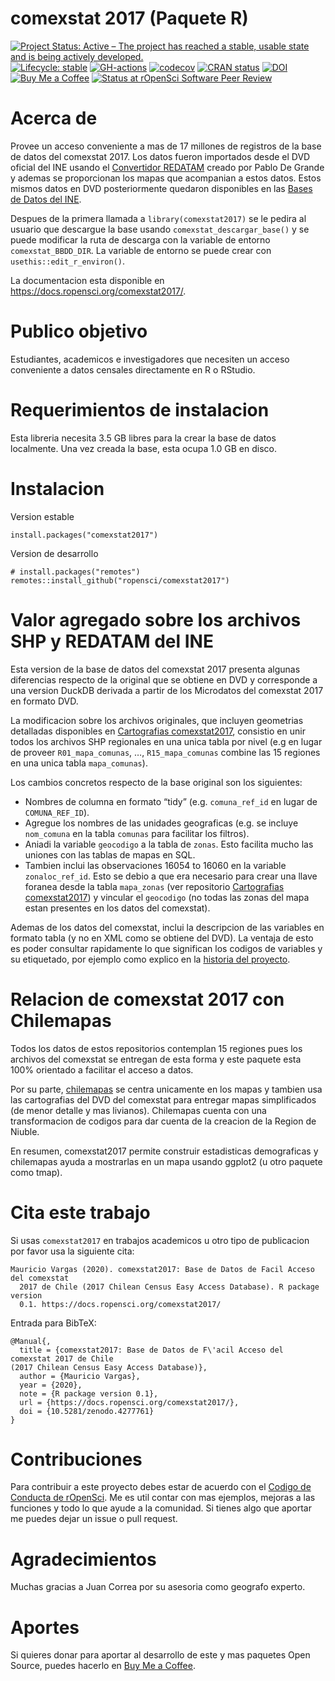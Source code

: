 
<!-- README.md is generated from README.Rmd. Please edit that file -->

# comexstat 2017 (Paquete R)

<!-- badges: start -->

[![Project Status: Active – The project has reached a stable, usable
state and is being actively
developed.](https://lifecycle.r-lib.org/articles/figures/lifecycle-stable.svg)](https://lifecycle.r-lib.org/articles/stages.html#stable-1)
[![Lifecycle:
stable](https://img.shields.io/badge/lifecycle-maturing-blue.svg)](https://www.tidyverse.org/lifecycle/#stable)
[![GH-actions](https://github.com/ropensci/comexstat2017/workflows/R-CMD-check/badge.svg)](https://github.com/ropensci/comexstat2017/actions)
[![codecov](https://codecov.io/gh/ropensci/comexstat2017/branch/main/graph/badge.svg?token=XI59cmGd15)](https://codecov.io/gh/ropensci/comexstat2017)
[![CRAN
status](https://www.r-pkg.org/badges/version/comexstat2017)](https://CRAN.R-project.org/package=comexstat2017)
[![DOI](https://zenodo.org/badge/DOI/10.5281/zenodo.4277761.svg)](https://doi.org/10.5281/zenodo.4277761)
[![Buy Me a
Coffee](https://img.shields.io/badge/buymeacoffee-pacha-yellow)](https://www.buymeacoffee.com/pacha?via=github)
[![Status at rOpenSci Software Peer
Review](https://badges.ropensci.org/414_status.svg)](https://github.com/ropensci/software-review/issues/414)
<!-- badges: end -->

# Acerca de

Provee un acceso conveniente a mas de 17 millones de registros de la
base de datos del comexstat 2017. Los datos fueron importados desde el DVD
oficial del INE usando el [Convertidor
REDATAM](https://github.com/discontinuos/redatam-converter/) creado por
Pablo De Grande y ademas se proporcionan los mapas que acompanian a
estos datos. Estos mismos datos en DVD posteriormente quedaron
disponibles en las [Bases de Datos del
INE](https://www.ine.cl/estadisticas/sociales/comexstats-de-poblacion-y-vivienda/poblacion-y-vivienda).

Despues de la primera llamada a `library(comexstat2017)` se le pedira al
usuario que descargue la base usando `comexstat_descargar_base()` y se puede
modificar la ruta de descarga con la variable de entorno
`comexstat_BBDD_DIR`. La variable de entorno se puede crear con
`usethis::edit_r_environ()`.

La documentacion esta disponible en
<https://docs.ropensci.org/comexstat2017/>.

# Publico objetivo

Estudiantes, academicos e investigadores que necesiten un acceso
conveniente a datos censales directamente en R o RStudio.

# Requerimientos de instalacion

Esta libreria necesita 3.5 GB libres para la crear la base de datos
localmente. Una vez creada la base, esta ocupa 1.0 GB en disco.

# Instalacion

Version estable

    install.packages("comexstat2017")

Version de desarrollo

    # install.packages("remotes")
    remotes::install_github("ropensci/comexstat2017")

# Valor agregado sobre los archivos SHP y REDATAM del INE

Esta version de la base de datos del comexstat 2017 presenta algunas
diferencias respecto de la original que se obtiene en DVD y corresponde
a una version DuckDB derivada a partir de los Microdatos del comexstat 2017
en formato DVD.

La modificacion sobre los archivos originales, que incluyen geometrias
detalladas disponibles en [Cartografias
comexstat2017](https://github.com/ropensci/comexstat2017-cartografias),
consistio en unir todos los archivos SHP regionales en una unica tabla
por nivel (e.g en lugar de proveer `R01_mapa_comunas`, …,
`R15_mapa_comunas` combine las 15 regiones en una unica tabla
`mapa_comunas`).

Los cambios concretos respecto de la base original son los siguientes:

-   Nombres de columna en formato “tidy” (e.g. `comuna_ref_id` en lugar
    de `COMUNA_REF_ID`).
-   Agregue los nombres de las unidades geograficas (e.g. se incluye
    `nom_comuna` en la tabla `comunas` para facilitar los filtros).
-   Aniadi la variable `geocodigo` a la tabla de `zonas`. Esto facilita
    mucho las uniones con las tablas de mapas en SQL.
-   Tambien inclui las observaciones 16054 to 16060 en la variable
    `zonaloc_ref_id`. Esto se debio a que era necesario para crear una
    llave foranea desde la tabla `mapa_zonas` (ver repositorio
    [Cartografias
    comexstat2017](https://github.com/ropensci/comexstat2017-cartografias)) y
    vincular el `geocodigo` (no todas las zonas del mapa estan presentes
    en los datos del comexstat).

Ademas de los datos del comexstat, inclui la descripcion de las variables en
formato tabla (y no en XML como se obtiene del DVD). La ventaja de esto
es poder consultar rapidamente lo que significan los codigos de
variables y su etiquetado, por ejemplo como explico en la 
[historia del proyecto]([https://github.com/pachadotdev/comexstat2017/blob/main/vignettes/comexstat2017.Rmd](https://ropensci.org/blog/2021/07/27/comexstat2017-es/)).

# Relacion de comexstat 2017 con Chilemapas

Todos los datos de estos repositorios contemplan 15 regiones pues los
archivos del comexstat se entregan de esta forma y este paquete esta 100%
orientado a facilitar el acceso a datos.

Por su parte, [chilemapas](https://docs.ropensci.org/comexstat2017) se
centra unicamente en los mapas y tambien usa las cartografias del DVD
del comexstat para entregar mapas simplificados (de menor detalle y mas
livianos). Chilemapas cuenta con una transformacion de codigos para dar
cuenta de la creacion de la Region de Niuble.

En resumen, comexstat2017 permite construir estadisticas demograficas y
chilemapas ayuda a mostrarlas en un mapa usando ggplot2 (u otro paquete
como tmap).

# Cita este trabajo

Si usas `comexstat2017` en trabajos academicos u otro tipo de publicacion
por favor usa la siguiente cita:

    Mauricio Vargas (2020). comexstat2017: Base de Datos de Facil Acceso del comexstat
      2017 de Chile (2017 Chilean Census Easy Access Database). R package version
      0.1. https://docs.ropensci.org/comexstat2017/

Entrada para BibTeX:

    @Manual{,
      title = {comexstat2017: Base de Datos de F\'acil Acceso del comexstat 2017 de Chile
    (2017 Chilean Census Easy Access Database)},
      author = {Mauricio Vargas},
      year = {2020},
      note = {R package version 0.1},
      url = {https://docs.ropensci.org/comexstat2017/},
      doi = {10.5281/zenodo.4277761}
    }

# Contribuciones

Para contribuir a este proyecto debes estar de acuerdo con el [Codigo de
Conducta de rOpenSci](https://ropensci.org/code-of-conduct/). Me es util
contar con mas ejemplos, mejoras a las funciones y todo lo que ayude a
la comunidad. Si tienes algo que aportar me puedes dejar un issue o pull
request.

# Agradecimientos

Muchas gracias a Juan Correa por su asesoria como geografo experto.

# Aportes

Si quieres donar para aportar al desarrollo de este y mas paquetes Open
Source, puedes hacerlo en [Buy Me a
Coffee](https://www.buymeacoffee.com/pacha/).
